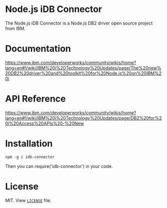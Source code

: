 # Node.js iDB Connector
The Node.js iDB Connector is a Node.js DB2 driver open source project from IBM. 

# Documentation
https://www.ibm.com/developerworks/community/wikis/home?lang=en#!/wiki/IBM%20i%20Technology%20Updates/page/The%20new%20DB2%20driver%20and%20toolkit%20for%20Node.js%20on%20IBM%20i

# API Reference
https://www.ibm.com/developerworks/community/wikis/home?lang=en#!/wiki/IBM%20i%20Technology%20Updates/page/DB2%20for%20i%20Access%20APIs%20-%20New

# Installation
	npm -g i idb-connector
	
  Then you can require('idb-connector') in your code. 

# License
MIT.  View [`LICENSE`](https://bitbucket.org/litmis/nodejs-idb-connector/src/master/LICENSE) file.